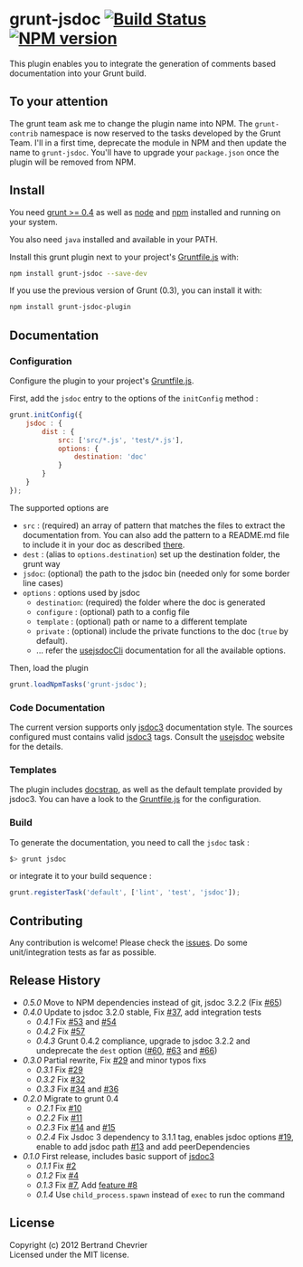 # grunt-jsdoc [![Build Status](https://travis-ci.org/krampstudio/grunt-jsdoc-plugin.png)](https://travis-ci.org/krampstudio/grunt-jsdoc-plugin) [![NPM version](https://badge.fury.io/js/grunt-jsdoc.png)](http://badge.fury.io/js/grunt-jsdoc)

This plugin enables you to integrate the generation of comments based documentation into your Grunt build.

## To your attention
 
The grunt team ask me to change the plugin name into NPM. The `grunt-contrib` namespace is now reserved to the tasks developed by the Grunt Team.
I'll in a first time, deprecate the module in NPM and then update the name to `grunt-jsdoc`. You'll have to upgrade your `package.json` once the plugin will be removed from NPM.

## Install
 
You need [grunt >= 0.4][grunt] as well as [node] and [npm] installed and running on your system.

You also need `java` installed and available in your PATH.

Install this grunt plugin next to your project's [Gruntfile.js][getting_started] with: 

```bash
npm install grunt-jsdoc --save-dev
```

If you use the previous version of Grunt (0.3), you can install it with:

```bash
npm install grunt-jsdoc-plugin
```


## Documentation
 
### Configuration

Configure the plugin to your project's [Gruntfile.js][getting_started].

First, add the `jsdoc` entry to the options of the `initConfig` method :

```javascript
grunt.initConfig({
    jsdoc : {
        dist : {
            src: ['src/*.js', 'test/*.js'], 
            options: {
                destination: 'doc'
            }
        }
    }
});
```

The supported options are 

 * `src` : (required) an array of pattern that matches the files to extract the documentation from. You can also add the pattern to a README.md file to include it in your doc as described [there](http://usejsdoc.org/about-including-readme.html).
 * `dest` : (alias to `options.destination`) set up the destination folder, the grunt way
 * `jsdoc`: (optional) the path to the jsdoc bin (needed only for some border line cases)
 * `options` : options used by jsdoc 
   * `destination`: (required) the folder where the doc is generated
   * `configure` : (optional) path to a config file
   * `template` : (optional) path or name to a different template
   * `private` : (optional) include the private functions to the doc (`true` by default).
   * ... refer the [usejsdocCli] documentation for all the available options.

Then, load the plugin 

```javascript
grunt.loadNpmTasks('grunt-jsdoc');
```
 
### Code Documentation

The current version supports only [jsdoc3] documentation style. The sources configured 
must contains valid [jsdoc3] tags. Consult the [usejsdoc] website for the details.
 
### Templates

The plugin includes [docstrap](https://github.com/terryweiss/docstrap), as well as the default template provided by jsdoc3. You can have a look to the [Gruntfile.js](Gruntfile.js) for the configuration.

### Build

To generate the documentation, you need to call the `jsdoc` task :

```bash
$> grunt jsdoc
```

or integrate it to your build sequence : 

```javascript
grunt.registerTask('default', ['lint', 'test', 'jsdoc']);
```
  
## Contributing

Any contribution is welcome! Please check the [issues](https://github.com/krampstudio/grunt-jsdoc-plugin/issues). Do some unit/integration tests as far as possible.
 
## Release History
 * _0.5.0_ Move to NPM dependencies instead of git, jsdoc 3.2.2 (Fix [#65](https://github.com/krampstudio/grunt-jsdoc-plugin/issues/65))
 * _0.4.0_ Update to jsdoc 3.2.0 stable, Fix [#37](https://github.com/krampstudio/grunt-jsdoc-plugin/issues/37), add integration tests
   * _0.4.1_ Fix [#53](https://github.com/krampstudio/grunt-jsdoc-plugin/issues/53) and [#54](https://github.com/krampstudio/grunt-jsdoc-plugin/issues/54) 
   * _0.4.2_ Fix [#57](https://github.com/krampstudio/grunt-jsdoc-plugin/issues/57) 
   * _0.4.3_ Grunt 0.4.2 compliance, upgrade to jsdoc 3.2.2 and undeprecate the `dest` option ([#60](https://github.com/krampstudio/grunt-jsdoc-plugin/issues/60), [#63](https://github.com/krampstudio/grunt-jsdoc-plugin/issues/63) and [#66](https://github.com/krampstudio/grunt-jsdoc-plugin/issues/66))
 * _0.3.0_ Partial rewrite, Fix [#29](https://github.com/krampstudio/grunt-jsdoc-plugin/pull/30) and minor typos fixs
   * _0.3.1_ Fix [#29](https://github.com/krampstudio/grunt-jsdoc-plugin/issues/29)
   * _0.3.2_ Fix [#32](https://github.com/krampstudio/grunt-jsdoc-plugin/issues/32)
   * _0.3.3_ Fix [#34](https://github.com/krampstudio/grunt-jsdoc-plugin/issues/34) and [#36](https://github.com/krampstudio/grunt-jsdoc-plugin/issues/34)
 * _0.2.0_ Migrate to grunt 0.4
   * _0.2.1_ Fix [#10](https://github.com/krampstudio/grunt-jsdoc-plugin/issues/10)
   * _0.2.2_ Fix [#11](https://github.com/krampstudio/grunt-jsdoc-plugin/issues/11)
   * _0.2.3_ Fix [#14](https://github.com/krampstudio/grunt-jsdoc-plugin/pull/14) and [#15](https://github.com/krampstudio/grunt-jsdoc-plugin/issues/15)
   * _0.2.4_ Fix Jsdoc 3 dependency to 3.1.1 tag, enables jsdoc options [#19](https://github.com/krampstudio/grunt-jsdoc-plugin/issues/19), enable to add jsdoc path [#13](https://github.com/krampstudio/grunt-jsdoc-plugin/issues/13) and add peerDependencies
 * _0.1.0_ First release, includes basic support of [jsdoc3]
   * _0.1.1_ Fix [#2](https://github.com/krampstudio/grunt-jsdoc-plugin/issues/2)
   * _0.1.2_ Fix [#4](https://github.com/krampstudio/grunt-jsdoc-plugin/issues/4) 
   * _0.1.3_ Fix [#7](https://github.com/krampstudio/grunt-jsdoc-plugin/pull/7), Add [feature #8](https://github.com/krampstudio/grunt-jsdoc-plugin/pull/8)
   * _0.1.4_ Use `child_process.spawn` instead of `exec` to run the command
 

[jsdoc3]: https://github.com/jsdoc3/jsdoc

## License
Copyright (c) 2012 Bertrand Chevrier  
Licensed under the MIT license.


[grunt]: https://gruntjs.com
[node]: http://nodejs.org
[npm]: http://npmjs.org
[getting_started]: https://github.com/gruntjs/grunt/wiki/Getting-started
[usejsdoc]: http://usejsdoc.org
[usejsdocCli]: http://usejsdoc.org/about-commandline.html

